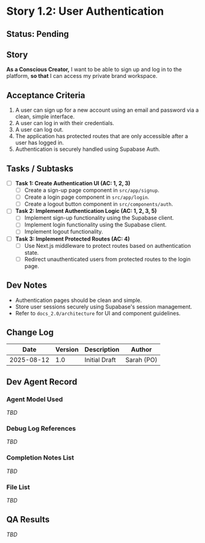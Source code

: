 # Story 1.2: User Authentication

## Status: Pending

## Story
**As a Conscious Creator,** I want to be able to sign up and log in to the platform, **so that** I can access my private brand workspace.

## Acceptance Criteria
1.  A user can sign up for a new account using an email and password via a clean, simple interface.
2.  A user can log in with their credentials.
3.  A user can log out.
4.  The application has protected routes that are only accessible after a user has logged in.
5.  Authentication is securely handled using Supabase Auth.

## Tasks / Subtasks
- [ ] **Task 1: Create Authentication UI (AC: 1, 2, 3)**
    - [ ] Create a sign-up page component in `src/app/signup`.
    - [ ] Create a login page component in `src/app/login`.
    - [ ] Create a logout button component in `src/components/auth`.
- [ ] **Task 2: Implement Authentication Logic (AC: 1, 2, 3, 5)**
    - [ ] Implement sign-up functionality using the Supabase client.
    - [ ] Implement login functionality using the Supabase client.
    - [ ] Implement logout functionality.
- [ ] **Task 3: Implement Protected Routes (AC: 4)**
    - [ ] Use Next.js middleware to protect routes based on authentication state.
    - [ ] Redirect unauthenticated users from protected routes to the login page.

## Dev Notes
*   Authentication pages should be clean and simple.
*   Store user sessions securely using Supabase's session management.
*   Refer to `docs_2.0/architecture` for UI and component guidelines.

## Change Log
| Date | Version | Description | Author |
| --- | --- | --- | --- |
| 2025-08-12 | 1.0 | Initial Draft | Sarah (PO) |

## Dev Agent Record
### Agent Model Used
_TBD_

### Debug Log References
_TBD_

### Completion Notes List
_TBD_

### File List
_TBD_

## QA Results
_TBD_

